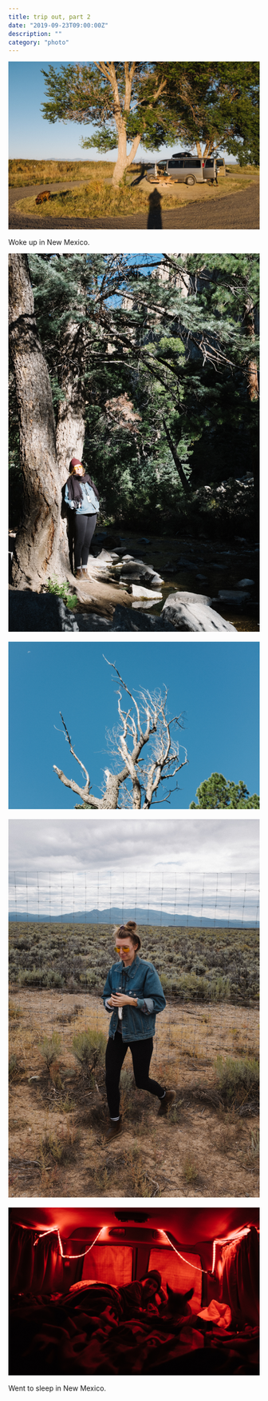 ```yaml
---
title: trip out, part 2
date: "2019-09-23T09:00:00Z"
description: ""
category: "photo"
---
```


![ ](./img/tripout-1.jpg)

Woke up in New Mexico.

![ ](./img/tripout-2.jpg)
<br><br>
![ ](./img/tripout-3.jpg)
<br><br>
![ ](./img/tripout-4.jpg)
<br><br>
![ ](./img/tripout-5.jpg)

Went to sleep in New Mexico. 